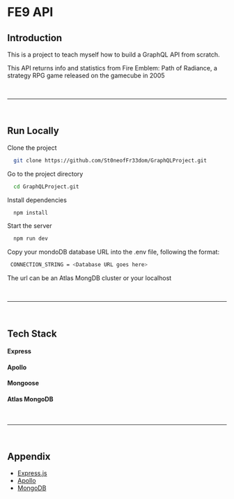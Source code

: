 # FE9 API


## Introduction

This is a project to teach myself how to build a GraphQL API from scratch.

This API returns info and statistics from Fire Emblem: Path of Radiance,
a strategy RPG game released on the gamecube in 2005

<br/>

---

<br />

## Run Locally

Clone the project

```bash
  git clone https://github.com/St0neofFr33dom/GraphQLProject.git
```

Go to the project directory

```bash
  cd GraphQLProject.git
```

Install dependencies

```bash
  npm install
```

Start the server

```bash
  npm run dev
```

Copy your mondoDB database URL into the .env file, following the format:

```bash
 CONNECTION_STRING = <Database URL goes here>
```
The url can be an Atlas MongDB cluster or your localhost  

<br/>

---

<br />


## Tech Stack

#### Express
#### Apollo
#### Mongoose
#### Atlas MongoDB

<br/>

---

<br />

## Appendix

- [Express.js](https://expressjs.com/)
- [Apollo](https://www.apollographql.com/docs/apollo-server)
- [MongoDB](https://www.mongodb.com/docs/?_ga=2.29201338.707522229.1662322715-1726800820.1658064966)